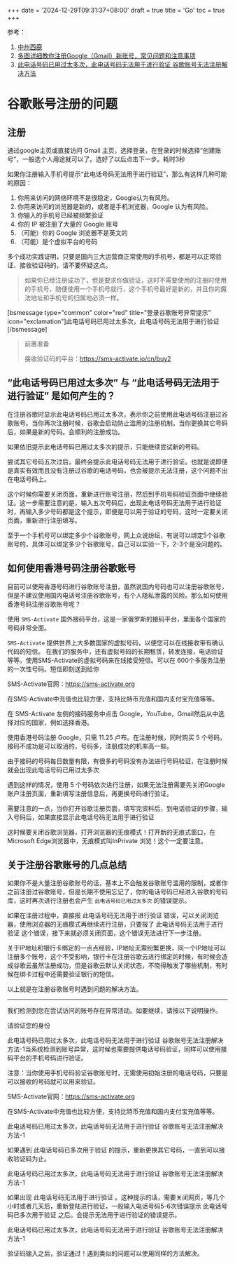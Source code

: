+++
date = '2024-12-29T09:31:37+08:00'
draft = true
title = 'Go'
toc = true
+++

参考：

1. [中州西鹿](https://www.gmail777.com/archives/69)
2. [多图详细教你注册Google（Gmail）新账号，常见问题和注意事项](https://blog.csdn.net/huayanhuicui/article/details/137236352)
3. [此电话号码已用过太多次，此电话号码无法用于进行验证 谷歌账号无法注册解决方法](https://uzbox.com/usa/google-add-tel.html)



# 谷歌账号注册的问题


## 注册

通过google主页或直接访问 Gmail 主页，选择登录，在登录的时候选择“创建账号”，一般选个人用途就可以了。选好了以后点击下一步。耗时3秒

如果你注册输入手机号提示“此电话号码无法用于进行验证”，那么有这样几种可能的原因：

1. 你用来访问的网络环境不是很稳定，Google认为有风险。
2. 你用来访问的浏览器是新的，或者是手机浏览器，Google 认为有风险。
3. 你输入的手机号已经被频繁验证
4. 你的 IP 被注册了大量的 Google 账号
5. （可能）你的 Google 浏览器不是英文的
6. （可能）是个虚拟平台的号码

多个成功实践证明，只要是国内三大运营商正常使用的手机号，都是可以正常验证、接收验证码的，请不要怀疑这点。

> 如果你已经注册成功了，但是要求你做验证，这时不需要使用的注册时使用的手机号，随便使用一个手机号就行，这个手机号最好是新的，并且你的魔法地址和手机号的归属地必须一样。

[bsmessage type="common" color="red" title="登录谷歌账号异常提示" icon="exclamation"]此电话号码已用过太多次，此电话号码无法用于进行验证[/bsmessage]


> 前置准备
>
>  接收验证码的平台：https://sms-activate.io/cn/buy2

## “此电话号码已用过太多次” 与 “此电话号码无法用于进行验证” 是如何产生的？

在注册谷歌时显示此电话号码已用过太多次，表示你之前使用此电话号码注册过谷歌账号。当你再次注册时候，谷歌会启动防止滥用的注册机制。当你更换其它号码后，如果是新的号码。会顺利的注册成功。

如果依旧提示此电话号码已用过太多次的提示，只能继续尝试新的号码。

尝试其它号码五次过后，最终会提示此电话号码无法用于进行验证。也就是说即便是真实有效而且没有注册过谷歌的电话号码，也会被提示无法注册，这个问题不出在电话号码上。

这个时候你需要关闭页面，重新进行账号注册，然后到手机号码验证页面中继续验证。这一步需要注意的是，输入五次号码后，出现此电话号码无法用于进行验证时，再输入多少号码都是这个提示，即便是可以用于验证的号码，这时一定要关闭页面，重新进行注册填写。

至于一个手机号可以绑定多少个谷歌账号，网上众说纷纭，有说可以绑定5个谷歌账号的，具体可以绑定多少个谷歌账号，自己可以实验一下，2-3个是没问题的。

## 如何使用香港号码注册谷歌账号

目前可以使用香港号码进行谷歌账号注册，虽然说国内号码也可以注册谷歌账号，但是不建议使用国内电话号注册谷歌账号，有个人隐私泄露的风险。那么如何使用香港号码注册谷歌账号呢？

使用 `SMS-Activate` 国外接码平台，这是一家俄罗斯的接码平台，里面各个国家的号码非常全面。

`SMS-Activate` 提供世界上大多数国家的虚拟号码，以便您可以在线接收带有确认代码的短信。 在我们的服务中，还有虚拟号码的长期租赁，转发连接，电话验证等等。使用SMS-Activate的虚拟号码来在线接受短信。可以在 600个多服务注册的一次性号码。短信即刻送到给你

SMS-Activate官网：https://sms-activate.org

在SMS-Activate中充值也比较方便，支持比特币充值和国内支付宝充值等等。

在 SMS-Activate 左侧的接码服务中点击 Google，YouTube，Gmail然后从中选择对应的国家，例如选择香港。

使用香港号码注册 Google，只需 11.25 卢布。在注册时候，同时购买 5 个号码，接码不成功是可以取消的，号码多，注册成功的机率高一些。

由于接码的号码每日数量有限，有很多的号码没有办法进行号码验证，在注册时候就会出现此电话号码已用过太多次

遇到这样的情况，使用 5 个号码依次进行注册，如果无法注册需要先关闭Google账户注册页面，重新填写注册信息后，再更换号码进行验证。

需要注意的一点，当你打开谷歌注册页面，填写完资料后，到电话验证的步骤，输入号码后，如果直接显示此电话号码无法用于进行验证

这时候要关闭谷歌浏览器，打开浏览器的无痕模式！打开新的无痕式窗口，在Microsoft Edge浏览器中，无痕模式叫InPrivate 浏览！这个一定要注意。

## 关于注册谷歌账号的几点总结

如果你不是大量注册谷歌账号的话，基本上不会触发谷歌账号滥用的限制，或者你之前注册过谷歌账号，但是长期不使用忘记了，你的电话号码已经进入谷歌的号码库，这时再次进行注册也会产生 `此电话号码已用过太多次` 的错误提示。

如果在注册过程中，直接报 此电话号码无法用于进行验证 错误，可以关闭浏览器，使用浏览器的无痕模式再继续进行注册，只要报了 此电话号码无法用于进行验证 这个错误，接下来就必须关闭页面，这个错误无法进行下一步注册。

关于IP地址和银行卡绑定的一点点经验，IP地址无需纷繁更换，同一个IP地址可以注册多个账号，这个不受影响，银行卡在注册谷歌云进行绑定的时候，有时候会造成谷歌云虽然注册成功，但是谷歌云默认关闭状态，不晓得触发了哪些机制，有时候在绑卡过程中还需要验证银行的短信。

以上就是在注册谷歌账号时遇到问题的解决方法。

---

我们检测到您在尝试访问的账号存在异常活动。如要继续，请按以下说明操作。

请验证您的身份

此电话号码已用过太多次，此电话号码无法用于进行验证 谷歌账号无法注册解决方法-1当系统检测到账号异常，这时候也需要提供电话号码验证，同样可以使用接码平台的手机号码进行验证。

注意：当你使用手机号码验证谷歌账号时，无需使用初始注册的电话号码，只要是可以接收的号码就可以用来验证。

SMS-Activate官网：https://sms-activate.org

在SMS-Activate中充值也比较方便，支持比特币充值和国内支付宝充值等等。

此电话号码已用过太多次，此电话号码无法用于进行验证 谷歌账号无法注册解决方法-1

如果遇到 此电话号码已多次用于验证 的提示，重新更换其它号码，一直到可以接收验证码为止。

此电话号码已用过太多次，此电话号码无法用于进行验证 谷歌账号无法注册解决方法-1

如果出现 此电话号码无法用于进行验证 。这种提示的话，需要关闭网页，等几个小时或者几天后，重新登陆进行验证，一般输入电话号码5-6次错误提示 此电话号码已多次用于验证 之后。会提示无法用于进行验证的错误提示。

此电话号码已用过太多次，此电话号码无法用于进行验证 谷歌账号无法注册解决方法-1

验证码输入之后，验证通过！遇到类似的问题可以使用同样的方法解决。
